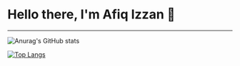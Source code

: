 # Hello there, I'm Afiq Izzan 👋
---

![Anurag's GitHub stats](https://github-readme-stats.vercel.app/api?username=AfiqIzzan&show_icons=true&theme=tokyonight)

[![Top Langs](https://github-readme-stats.vercel.app/api/top-langs/?username=AfiqIzzan&layout=compact&bg_color=00000000)](https://github.com/AfiqIzzan/github-readme-stats)

<!--
**AfiqIzzan/AfiqIzzan** is a ✨ _special_ ✨ repository because its `README.md` (this file) appears on your GitHub profile.

Here are some ideas to get you started:

- 🔭 I’m currently working on ...
- 🌱 I’m currently learning ...
- 👯 I’m looking to collaborate on ...
- 🤔 I’m looking for help with ...
- 💬 Ask me about ...
- 📫 How to reach me: ...
- 😄 Pronouns: ...
- ⚡ Fun fact: ...
-->
